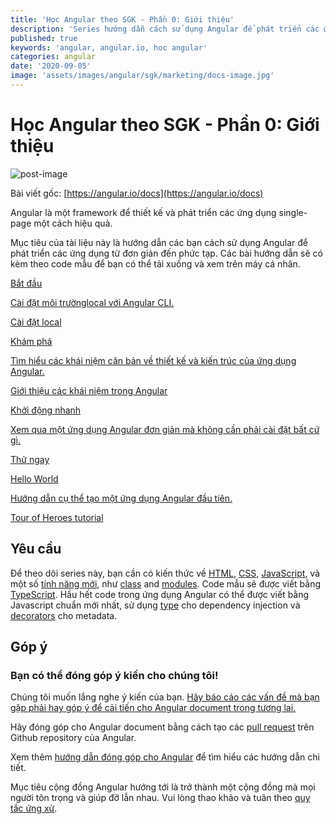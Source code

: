 ```yaml
---
title: 'Học Angular theo SGK - Phần 0: Giới thiệu'
description: 'Series hướng dẫn cách sử dụng Angular để phát triển các ứng dụng từ đơn giản đến phức tạp'
published: true
keywords: 'angular, angular.io, hoc angular'
categories: angular
date: '2020-09-05'
image: 'assets/images/angular/sgk/marketing/docs-image.jpg'
---
```


<h1 class="no-toc">Học Angular theo SGK - Phần 0: Giới thiệu</h1>

![post-image](assets/images/angular/sgk/marketing/docs-image.jpg)

Bài viết gốc: [https://angular.io/docs](https://angular.io/docs)

Angular là một framework để thiết kế và phát triển các ứng dụng single-page một cách hiệu quả.

Mục tiêu của tài liệu này là hướng dẫn các bạn cách sử dụng Angular để phát triển các ứng dụng từ đơn giản đến phức tạp. Các bài hướng dẫn sẽ có kèm theo code mẫu để bạn có thể tải xuống và xem trên máy cá nhân.

<div class="card-container">
  <a href="https://angular.io/guide/setup-local" class="docs-card"
    title="Angular Local Environment Setup">
    <section>Bắt đầu</section>
    <p>Cài đặt môi trườnglocal với Angular CLI.</p>
    <p class="card-footer">Cài đặt local</p>
  </a>
  <a href="https://angular.io/guide/architecture" class="docs-card" title="Angular Concepts">
    <section>Khám phá</section>
    <p>Tìm hiểu các khái niệm căn bản về thiết kế và kiến trúc của ứng dụng Angular.</p>
    <p class="card-footer">Giới thiệu các khái niệm trong Angular</p>
  </a>
  <a href="https://nhannguyendacoder.com/blog/angular/sgk/start/index" class="docs-card" title="Try out Angular">
    <section>Khởi động nhanh</section>
    <p>Xem qua một ứng dụng Angular đơn giản mà không cần phải cài đặt bất cứ gì.</p>
    <p class="card-footer">Thử ngay</p>
  </a>
  <a href="tutorial" class="docs-card" title="Create an app">
    <section>Hello World</section>
    <p>Hướng dẫn cụ thể tạo một ứng dụng Angular đầu tiên.</p>
    <p class="card-footer">Tour of Heroes tutorial</p>
  </a>

</div>


## Yêu cầu
Để theo dõi series này, bạn cần có kiến thức về [HTML](https://developer.mozilla.org/docs/Learn/HTML/Introduction_to_HTML "Learn HTML"), [CSS](https://developer.mozilla.org/docs/Learn/CSS/First_steps "Learn CSS"), [JavaScript](https://developer.mozilla.org/en-US/docs/Web/JavaScript/A_re-introduction_to_JavaScript "Learn JavaScript"),
và một số [tính năng mới](https://developer.mozilla.org/en-US/docs/Web/JavaScript/Language_Resources "Latest JavaScript standards"), như [class](https://developer.mozilla.org/en-US/docs/Web/JavaScript/Reference/Classes "ES2015 Classes") and [modules](https://developer.mozilla.org/en-US/docs/Web/JavaScript/Reference/Statements/import "ES2015 Modules").
Code mẫu sẽ được viết bằng [TypeScript](https://www.typescriptlang.org/ "TypeScript").
Hầu hết code trong ứng dụng Angular có thể được viết bằng Javascript chuẩn mới nhất, sử dụng [type](https://www.typescriptlang.org/docs/handbook/classes.html "TypeScript Types") cho dependency injection và [decorators](https://www.typescriptlang.org/docs/handbook/decorators.html "Decorators") cho metadata.


## Góp ý

<h3>Bạn có thể đóng góp ý kiến cho chúng tôi!</h3>

Chúng tôi muốn lắng nghe ý kiến của bạn. [Hãy báo cáo các vấn đề mà bạn gặp phải hay góp ý để cải tiến cho Angular document trong tương lai.](https://github.com/angular/angular/issues/new/choose "Angular GitHub repository new issue form")

Hãy đóng góp cho Angular document bằng cách tạo các [pull request](https://github.com/angular/angular/pulls "Angular Github pull requests") trên Github repository của Angular.

Xem thêm [hướng dẫn đóng góp cho Angular](https://github.com/angular/angular/blob/master/CONTRIBUTING.md "Contributing guide") để tìm hiểu các hướng dẫn chi tiết.

Mục tiêu cộng đồng Angular hướng tới là trở thành một cộng đồng mà mọi người tôn trọng và giúp đỡ lẫn nhau. 
Vui lòng thao khảo và tuân theo [quy tắc ứng xử](https://github.com/angular/code-of-conduct/blob/master/CODE_OF_CONDUCT.md "Contributor code of conduct").
